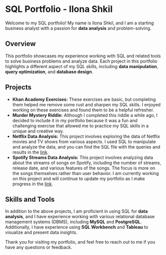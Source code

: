 # SQL Portfolio - Ilona Shkil

Welcome to my SQL portfolio! My name is Ilona Shkil, and I am a starting business analyst with a passion for **data analysis** and problem-solving.

## Overview

This portfolio showcases my experience working with SQL and related tools to solve business problems and analyze data. Each project in this portfolio highlights a different aspect of my SQL skills, including **data manipulation**, **query optimization**, and **database design**.

## Projects

- **Khan Academy Exercises:** These exercises are basic, but completing them helped me remove some rust and sharpen my SQL skills. I enjoyed working on these exercises and found them to be a helpful refresher.
- **Murder Mystery Riddle:** Although I completed this riddle a while ago, I decided to include it in my portfolio because it was a fun and challenging exercise that allowed me to practice my SQL skills in a unique and creative way.
- **Netflix Data Analysis:** This project involves exploring the data of Netflix movies and TV shows from various aspects. I used SQL to manipulate and analyze the data, and you can find the SQL file with the queries and results in the [link](https://github.com/ilonashkil/sql_portfolio/blob/main/Netflix_Titles_Project.sql).
- **Spotify Streams Data Analysis:** This project involves analyzing data about the streams of songs on Spotify, including the number of streams, release date, and various features of the songs. The focus is more on the songs themselves rather than user behavior. I am currently working on this project and will continue to update my portfolio as I make progress in the [link](https://github.com/ilonashkil/sql_portfolio/blob/main/Spotify_Streams_Project.sql).

## Skills and Tools

In addition to the above projects, I am proficient in using SQL for **data analysis**, and I have experience working with various relational database management systems (DBMS), including **MySQL** and **PostgreSQL**. Additionally, I have experience using **SQL Workbench** and **Tableau** to visualize and present data insights.

Thank you for visiting my portfolio, and feel free to reach out to me if you have any questions or feedback.
